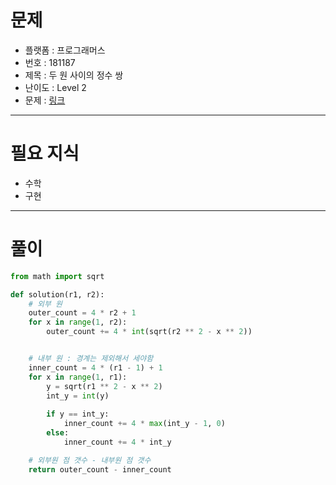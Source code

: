 # 문제
- 플랫폼 : 프로그래머스
- 번호 : 181187
- 제목 : 두 원 사이의 정수 쌍
- 난이도 : Level 2
- 문제 : <a href="https://school.programmers.co.kr/learn/courses/30/lessons/181187" target="_blank">링크</a>

---

# 필요 지식
- 수학
- 구현

---

# 풀이
```python
from math import sqrt

def solution(r1, r2):
    # 외부 원
    outer_count = 4 * r2 + 1
    for x in range(1, r2):
        outer_count += 4 * int(sqrt(r2 ** 2 - x ** 2))


    # 내부 원 : 경계는 제외해서 세야함
    inner_count = 4 * (r1 - 1) + 1
    for x in range(1, r1):
        y = sqrt(r1 ** 2 - x ** 2)
        int_y = int(y)
        
        if y == int_y:
            inner_count += 4 * max(int_y - 1, 0)
        else:
            inner_count += 4 * int_y

    # 외부원 점 갯수 - 내부원 점 갯수
    return outer_count - inner_count
```
